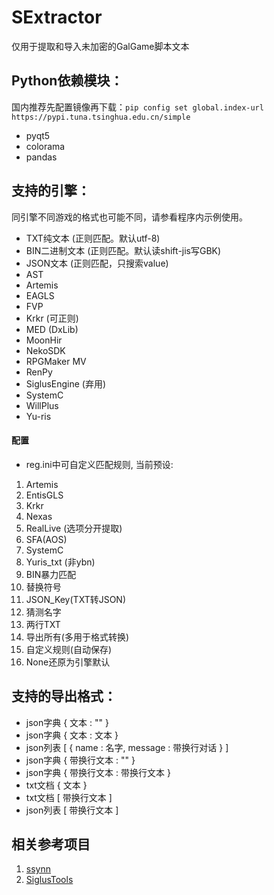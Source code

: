# SExtractor
 仅用于提取和导入未加密的GalGame脚本文本
 
## Python依赖模块：
国内推荐先配置镜像再下载：`pip config set global.index-url https://pypi.tuna.tsinghua.edu.cn/simple`
* pyqt5
* colorama
* pandas

## 支持的引擎：
同引擎不同游戏的格式也可能不同，请参看程序内示例使用。
* TXT纯文本 (正则匹配。默认utf-8)
* BIN二进制文本 (正则匹配。默认读shift-jis写GBK)
* JSON文本 (正则匹配，只搜索value)
* AST
* Artemis
* EAGLS
* FVP
* Krkr (可正则)
* MED (DxLib)
* MoonHir
* NekoSDK
* RPGMaker MV
* RenPy
* SiglusEngine (弃用)
* SystemC
* WillPlus
* Yu-ris

#### 配置
* reg.ini中可自定义匹配规则, 当前预设:
 1. Artemis
 2. EntisGLS
 3. Krkr
 4. Nexas
 5. RealLive (选项分开提取)
 6. SFA(AOS)
 7. SystemC
 8. Yuris_txt (非ybn)
 9. BIN暴力匹配
 10. 替换符号
 11. JSON_Key(TXT转JSON)
 12. 猜测名字
 13. 两行TXT
 14. 导出所有(多用于格式转换)
 15. 自定义规则(自动保存)
 16. None还原为引擎默认

## 支持的导出格式：
* json字典 { 文本 : "" }
* json字典 { 文本 : 文本 }
* json列表 [ { name : 名字, message : 带换行对话 } ]
* json字典 { 带换行文本 : "" }
* json字典 { 带换行文本 : 带换行文本 }
* txt文档  { 文本 }
* txt文档  [ 带换行文本 ]
* json列表 [ 带换行文本 ]

## 相关参考项目
1. [ssynn](https://github.com/ssynn/game_translation)
2. [SiglusTools](https://github.com/yanhua0518/GALgameScriptTools)
